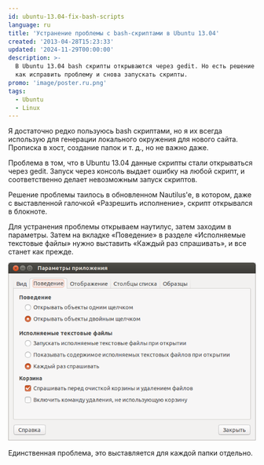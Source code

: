 ```yaml
---
id: ubuntu-13.04-fix-bash-scripts
language: ru
title: 'Устранение проблемы с bash-скриптами в Ubuntu 13.04'
created: '2013-04-28T15:23:33'
updated: '2024-11-29T00:00:00'
description: >-
  В Ubuntu 13.04 bash скрипты открываются через gedit. Но есть решение! Узнайте,
  как исправить проблему и снова запускать скрипты.
promo: 'image/poster.ru.png'
tags:
  - Ubuntu
  - Linux
---
```


Я достаточно редко пользуюсь bash скриптами, но я их всегда использую для
генерации локального окружения для нового сайта. Прописка в хост, создание папок
и т. д., но не важно даже.

Проблема в том, что в Ubuntu 13.04 данные скрипты стали открываться через gedit.
Запуск через консоль выдает ошибку на любой скрипт, и соответственно делает
невозможным запуск скриптов.

Решение проблемы таилось в обновленном Nautilus'e, в котором, даже с
выставленной галочкой «Разрешить исполнение», скрипт открывался в блокноте.

Для устранения проблемы открываем наутилус, затем заходим в параметры. Затем на
вкладке «Поведение» в разделе «Исполняемые текстовые файлы» нужно выставить
«Каждый раз спрашивать», и все станет как прежде.

![Nautilus 13.04](image/nautilus13.04.png)

Единственная проблема, это выставляется для каждой папки отдельно.
